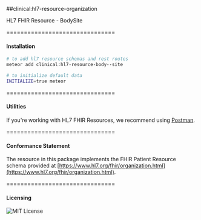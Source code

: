 ##clinical:hl7-resource-organization

HL7 FHIR Resource - BodySite

===============================
#### Installation  

````bash
# to add hl7 resource schemas and rest routes
meteor add clinical:hl7-resource-body--site

# to initialize default data
INITIALIZE=true meteor
````

===============================
#### Utilities  

If you're working with HL7 FHIR Resources, we recommend using [Postman](https://chrome.google.com/webstore/detail/postman/fhbjgbiflinjbdggehcddcbncdddomop?hl=en).

===============================
#### Conformance Statement  

The resource in this package implements the FHIR Patient Resource schema provided at  [https://www.hl7.org/fhir/organization.html](https://www.hl7.org/fhir/organization.html).  

===============================
#### Licensing  

![MIT License](https://img.shields.io/badge/license-MIT-blue.svg)
